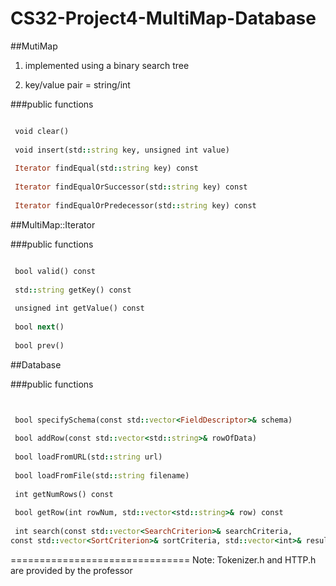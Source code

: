 CS32-Project4-MultiMap-Database
===============================
##MutiMap 

1) implemented using a binary search tree 

2) key/value pair = string/int



###public functions
```ruby

 void clear()
 
 void insert(std::string key, unsigned int value)
 
 Iterator findEqual(std::string key) const
 
 Iterator findEqualOrSuccessor(std::string key) const
 
 Iterator findEqualOrPredecessor(std::string key) const
 ```


##MultiMap::Iterator


###public functions
```ruby

 bool valid() const
 
 std::string getKey() const
 
 unsigned int getValue() const
 
 bool next()
 
 bool prev()
 ```


##Database



###public functions
```ruby


 bool specifySchema(const std::vector<FieldDescriptor>& schema)
 
 bool addRow(const std::vector<std::string>& rowOfData)
 
 bool loadFromURL(std::string url)
 
 bool loadFromFile(std::string filename)
 
 int getNumRows() const
 
 bool getRow(int rowNum, std::vector<std::string>& row) const
 
 int search(const std::vector<SearchCriterion>& searchCriteria,
const std::vector<SortCriterion>& sortCriteria, std::vector<int>& results)
```
===============================
Note: Tokenizer.h and HTTP.h are provided by the professor
